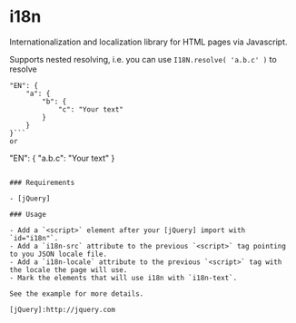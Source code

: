 i18n
====

Internationalization and localization library for HTML pages via Javascript.

Supports nested resolving, i.e. you can use `I18N.resolve( 'a.b.c' )` to resolve 
```
"EN": {
    "a": {
        "b": {
            "c": "Your text"
        }
    }
}```
or
```
"EN": { "a.b.c": "Your text" } 
```

### Requirements

- [jQuery]

### Usage

- Add a `<script>` element after your [jQuery] import with `id="i18n"`.
- Add a `i18n-src` attribute to the previous `<script>` tag pointing to you JSON locale file.
- Add a `i18n-locale` attribute to the previous `<script>` tag with the locale the page will use.
- Mark the elements that will use i18n with `i18n-text`.

See the example for more details.

[jQuery]:http://jquery.com